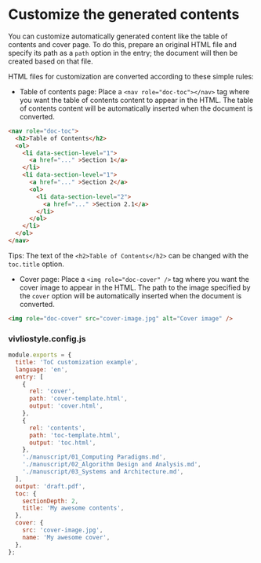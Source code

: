 # Customize the generated contents

You can customize automatically generated content like the table of contents and cover page. To do this, prepare an original HTML file and specify its path as a `path` option in the entry; the document will then be created based on that file.

HTML files for customization are converted according to these simple rules:

* Table of contents page: Place a `<nav role="doc-toc"></nav>` tag where you want the table of contents content to appear in the HTML. The table of contents content will be automatically inserted when the document is converted.

```html
<nav role="doc-toc">
  <h2>Table of Contents</h2>
  <ol>
    <li data-section-level="1">
      <a href="..." >Section 1</a>
    </li>
    <li data-section-level="1">
      <a href="..." >Section 2</a>
      <ol>
        <li data-section-level="2">
          <a href="..." >Section 2.1</a>
        </li>
      </ol>
    </li>
  </ol>
</nav>
```

Tips: The text of the `<h2>Table of Contents</h2>` can be changed with the `toc.title` option.

* Cover page: Place a `<img role="doc-cover" />` tag where you want the cover image to appear in the HTML. The path to the image specified by the `cover` option will be automatically inserted when the document is converted.

```html
<img role="doc-cover" src="cover-image.jpg" alt="Cover image" />
```

### vivliostyle.config.js

```js
module.exports = {
  title: 'ToC customization example',
  language: 'en',
  entry: [
    {
      rel: 'cover',
      path: 'cover-template.html',
      output: 'cover.html',
    },
    {
      rel: 'contents',
      path: 'toc-template.html',
      output: 'toc.html',
    },
    './manuscript/01_Computing Paradigms.md',
    './manuscript/02_Algorithm Design and Analysis.md',
    './manuscript/03_Systems and Architecture.md',
  ],
  output: 'draft.pdf',
  toc: {
    sectionDepth: 2,
    title: 'My awesome contents',
  },
  cover: {
    src: 'cover-image.jpg',
    name: 'My awesome cover',
  },
};
```
